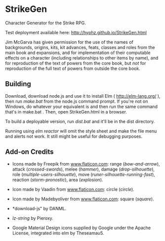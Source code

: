 # StrikeGen
Character Generator for the Strike RPG.

Test deployment available here: http://hyphz.github.io/StrikeGen.html

Jim McGarva has given permission for the use of the names of backgrounds, origins, kits, kit advances, feats,
classes and roles from the main book and expansions, and for implementation of their computable effects on a
character (including relationships to other items by name), and for reproduction of the text of powers
from the core book, but *not* for reproduction of the full text of powers from outside the core book.

## Building

Download, download node.js and use it to install Elm ( http://elm-lang.org/ ), then run *make.bat* from
the node.js command prompt. If you're not on Windows, do whatever your equivalent is and then run
the same command that's in make.bat . Then, open StrikeGen.html in a browser.

To build a deployable version, run *dist.bat* and it'll be in the dist directory.

Running using *elm reactor* will omit the style sheet and make the file menu and alerts not work. It
still might be useful for debugging purposes.

## Add-on Credits

* Icons made by Freepik from www.flaticon.com: range (*bow-and-arrow*), attack (*crossed-swords*), melee (*hammer*), damage (*drop-silhouette*), role (*multiple-users-silhouette*), move (*runer-silhouette-running-fast*), reaction (*storm-pronostic*), area (*explosion*).

* Icon made by Vaadin from www.flaticon.com: circle (*circle*).

* Icon made by Madebyoliver from www.flaticon.com: square (*square*).

* *download-js" by DANML.

* *lz-string* by Pieroxy.

* Google Material Design icons supplied by Google under the Apache License, integrated into elm by Theseamau5.
